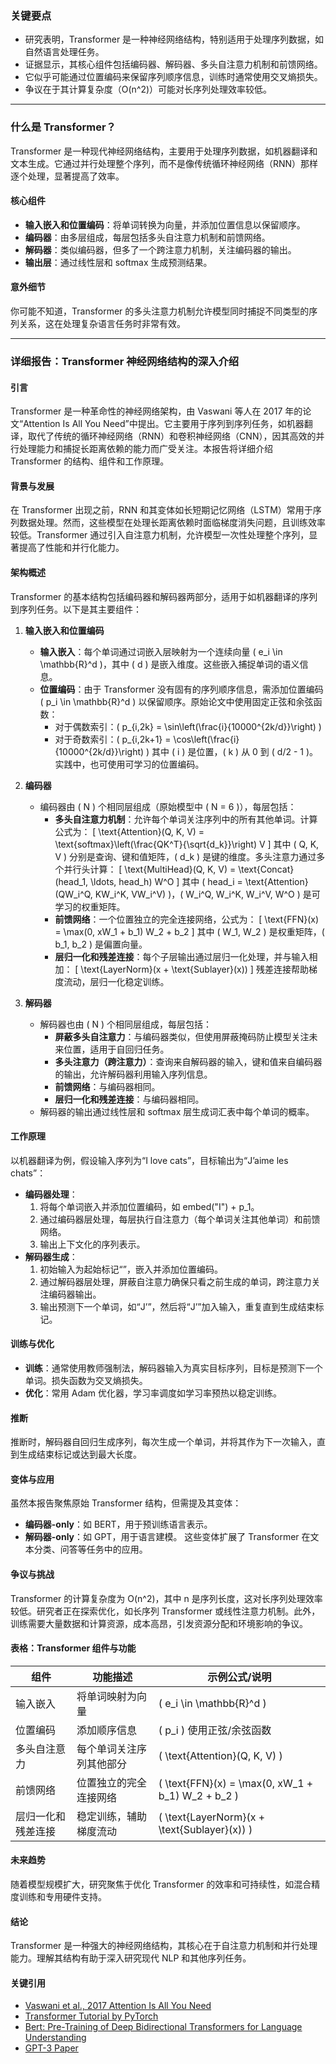 ### 关键要点
- 研究表明，Transformer 是一种神经网络结构，特别适用于处理序列数据，如自然语言处理任务。
- 证据显示，其核心组件包括编码器、解码器、多头自注意力机制和前馈网络。
- 它似乎可能通过位置编码来保留序列顺序信息，训练时通常使用交叉熵损失。
- 争议在于其计算复杂度（O(n^2)）可能对长序列处理效率较低。

---

### 什么是 Transformer？
Transformer 是一种现代神经网络结构，主要用于处理序列数据，如机器翻译和文本生成。它通过并行处理整个序列，而不是像传统循环神经网络（RNN）那样逐个处理，显著提高了效率。

#### 核心组件
- **输入嵌入和位置编码**：将单词转换为向量，并添加位置信息以保留顺序。
- **编码器**：由多层组成，每层包括多头自注意力机制和前馈网络。
- **解码器**：类似编码器，但多了一个跨注意力机制，关注编码器的输出。
- **输出层**：通过线性层和 softmax 生成预测结果。

#### 意外细节
你可能不知道，Transformer 的多头注意力机制允许模型同时捕捉不同类型的序列关系，这在处理复杂语言任务时非常有效。

---

### 详细报告：Transformer 神经网络结构的深入介绍

#### 引言
Transformer 是一种革命性的神经网络架构，由 Vaswani 等人在 2017 年的论文“Attention Is All You Need”中提出。它主要用于序列到序列任务，如机器翻译，取代了传统的循环神经网络（RNN）和卷积神经网络（CNN），因其高效的并行处理能力和捕捉长距离依赖的能力而广受关注。本报告将详细介绍 Transformer 的结构、组件和工作原理。

#### 背景与发展
在 Transformer 出现之前，RNN 和其变体如长短期记忆网络（LSTM）常用于序列数据处理。然而，这些模型在处理长距离依赖时面临梯度消失问题，且训练效率较低。Transformer 通过引入自注意力机制，允许模型一次性处理整个序列，显著提高了性能和并行化能力。

#### 架构概述
Transformer 的基本结构包括编码器和解码器两部分，适用于如机器翻译的序列到序列任务。以下是其主要组件：

1. **输入嵌入和位置编码**
   - **输入嵌入**：每个单词通过词嵌入层映射为一个连续向量 \( e_i \in \mathbb{R}^d \)，其中 \( d \) 是嵌入维度。这些嵌入捕捉单词的语义信息。
   - **位置编码**：由于 Transformer 没有固有的序列顺序信息，需添加位置编码 \( p_i \in \mathbb{R}^d \) 以保留顺序。原始论文中使用固定正弦和余弦函数：
     - 对于偶数索引：\( p_{i,2k} = \sin\left(\frac{i}{10000^{2k/d}}\right) \)
     - 对于奇数索引：\( p_{i,2k+1} = \cos\left(\frac{i}{10000^{2k/d}}\right) \)
     其中 \( i \) 是位置，\( k \) 从 0 到 \( d/2 - 1 \)。实践中，也可使用可学习的位置编码。

2. **编码器**
   - 编码器由 \( N \) 个相同层组成（原始模型中 \( N = 6 \)），每层包括：
     - **多头自注意力机制**：允许每个单词关注序列中的所有其他单词。计算公式为：
       \[ \text{Attention}(Q, K, V) = \text{softmax}\left(\frac{QK^T}{\sqrt{d_k}}\right) V \]
       其中 \( Q, K, V \) 分别是查询、键和值矩阵，\( d_k \) 是键的维度。多头注意力通过多个并行头计算：
       \[ \text{MultiHead}(Q, K, V) = \text{Concat}(head_1, \ldots, head_h) W^O \]
       其中 \( head_i = \text{Attention}(QW_i^Q, KW_i^K, VW_i^V) \)，\( W_i^Q, W_i^K, W_i^V, W^O \) 是可学习的权重矩阵。
     - **前馈网络**：一个位置独立的完全连接网络，公式为：
       \[ \text{FFN}(x) = \max(0, xW_1 + b_1) W_2 + b_2 \]
       其中 \( W_1, W_2 \) 是权重矩阵，\( b_1, b_2 \) 是偏置向量。
     - **层归一化和残差连接**：每个子层输出通过层归一化处理，并与输入相加：
       \[ \text{LayerNorm}(x + \text{Sublayer}(x)) \]
       残差连接帮助梯度流动，层归一化稳定训练。

3. **解码器**
   - 解码器也由 \( N \) 个相同层组成，每层包括：
     - **屏蔽多头自注意力**：与编码器类似，但使用屏蔽掩码防止模型关注未来位置，适用于自回归任务。
     - **多头注意力（跨注意力）**：查询来自解码器的输入，键和值来自编码器的输出，允许解码器利用输入序列信息。
     - **前馈网络**：与编码器相同。
     - **层归一化和残差连接**：与编码器相同。
   - 解码器的输出通过线性层和 softmax 层生成词汇表中每个单词的概率。

#### 工作原理
以机器翻译为例，假设输入序列为“I love cats”，目标输出为“J’aime les chats”：
- **编码器处理**：
  1. 将每个单词嵌入并添加位置编码，如 embed("I") + p_1。
  2. 通过编码器层处理，每层执行自注意力（每个单词关注其他单词）和前馈网络。
  3. 输出上下文化的序列表示。
- **解码器生成**：
  1. 初始输入为起始标记“<start>”，嵌入并添加位置编码。
  2. 通过解码器层处理，屏蔽自注意力确保只看之前生成的单词，跨注意力关注编码器输出。
  3. 输出预测下一个单词，如“J’”，然后将“J’”加入输入，重复直到生成结束标记。

#### 训练与优化
- **训练**：通常使用教师强制法，解码器输入为真实目标序列，目标是预测下一个单词。损失函数为交叉熵损失。
- **优化**：常用 Adam 优化器，学习率调度如学习率预热以稳定训练。

#### 推断
推断时，解码器自回归生成序列，每次生成一个单词，并将其作为下一次输入，直到生成结束标记或达到最大长度。

#### 变体与应用
虽然本报告聚焦原始 Transformer 结构，但需提及其变体：
- **编码器-only**：如 BERT，用于预训练语言表示。
- **解码器-only**：如 GPT，用于语言建模。
这些变体扩展了 Transformer 在文本分类、问答等任务中的应用。

#### 争议与挑战
Transformer 的计算复杂度为 O(n^2)，其中 n 是序列长度，这对长序列处理效率较低。研究者正在探索优化，如长序列 Transformer 或线性注意力机制。此外，训练需要大量数据和计算资源，成本高昂，引发资源分配和环境影响的争议。

#### 表格：Transformer 组件与功能

| 组件               | 功能描述                              | 示例公式/说明                     |
|--------------------|---------------------------------------|-----------------------------------|
| 输入嵌入           | 将单词映射为向量                      | \( e_i \in \mathbb{R}^d \)        |
| 位置编码           | 添加顺序信息                          | \( p_i \) 使用正弦/余弦函数       |
| 多头自注意力       | 每个单词关注序列其他部分              | \( \text{Attention}(Q, K, V) \)  |
| 前馈网络           | 位置独立的完全连接网络                | \( \text{FFN}(x) = \max(0, xW_1 + b_1) W_2 + b_2 \) |
| 层归一化和残差连接 | 稳定训练，辅助梯度流动                | \( \text{LayerNorm}(x + \text{Sublayer}(x)) \) |

#### 未来趋势
随着模型规模扩大，研究聚焦于优化 Transformer 的效率和可持续性，如混合精度训练和专用硬件支持。

#### 结论
Transformer 是一种强大的神经网络结构，其核心在于自注意力机制和并行处理能力。理解其结构有助于深入研究现代 NLP 和其他序列任务。

#### 关键引用
- [Vaswani et al., 2017 Attention Is All You Need](https://papers.nips.cc/paper/2017/file/3f5ee243547dee91fbd053c1c4a845aa-Paper.pdf)
- [Transformer Tutorial by PyTorch](https://pytorch.org/tutorials/beginner/transformer_tutorial.html)
- [Bert: Pre-Training of Deep Bidirectional Transformers for Language Understanding](https://aclanthology.org/N19-1423.pdf)
- [GPT-3 Paper](https://cdn.openai.com/papers/GPT-3.pdf)